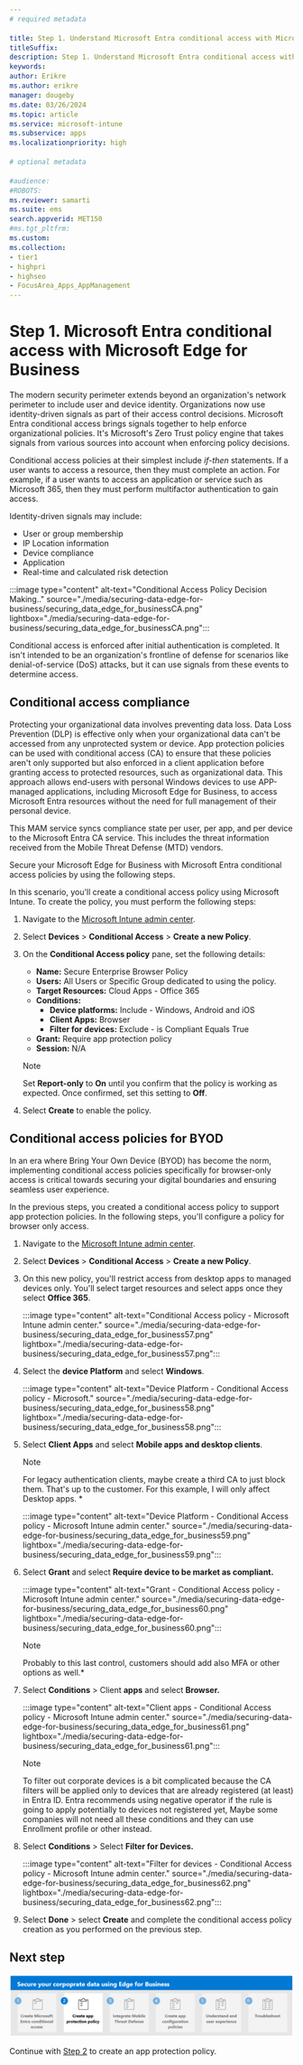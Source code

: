```yaml
---
# required metadata

title: Step 1. Understand Microsoft Entra conditional access with Microsoft Edge for Business
titleSuffix:
description: Step 1. Understand Microsoft Entra conditional access with Microsoft Edge for Business.
keywords:
author: Erikre
ms.author: erikre
manager: dougeby
ms.date: 03/26/2024
ms.topic: article
ms.service: microsoft-intune
ms.subservice: apps
ms.localizationpriority: high

# optional metadata

#audience:
#ROBOTS: 
ms.reviewer: samarti
ms.suite: ems
search.appverid: MET150
#ms.tgt_pltfrm:
ms.custom: 
ms.collection:
- tier1
- highpri
- highseo
- FocusArea_Apps_AppManagement
---
```


# Step 1. Microsoft Entra conditional access with Microsoft Edge for Business

The modern security perimeter extends beyond an organization's network perimeter to include user and device identity. Organizations now use identity-driven signals as part of their access control decisions. Microsoft Entra conditional access brings signals together to help enforce organizational policies. It's Microsoft's Zero Trust policy engine that takes signals from various sources into account when enforcing policy decisions.

Conditional access policies at their simplest include *if-then* statements. If a user wants to access a resource, then they must complete an action. For example, if a user wants to access an application or service such as Microsoft 365, then they must perform multifactor authentication to gain access.

Identity-driven signals may include:

- User or group membership
- IP Location information
- Device compliance
- Application
- Real-time and calculated risk detection

:::image type="content" alt-text="Conditional Access Policy Decision Making.." source="./media/securing-data-edge-for-business/securing_data_edge_for_businessCA.png" lightbox="./media/securing-data-edge-for-business/securing_data_edge_for_businessCA.png":::

Conditional access is enforced after initial authentication is completed. It isn't intended to be an organization's frontline of defense for scenarios like denial-of-service (DoS) attacks, but it can use signals from these events to determine access.

## Conditional access compliance

Protecting your organizational data involves preventing data loss. Data Loss Prevention (DLP) is effective only when your organizational data can't be accessed from any unprotected system or device. App protection policies can be used with conditional access (CA) to ensure that these policies aren't only supported but also enforced in a client application before granting access to protected resources, such as organizational data. This approach allows end-users with personal Windows devices to use APP-managed applications, including Microsoft Edge for Business, to access Microsoft Entra resources without the need for full management of their personal device.

This MAM service syncs compliance state per user, per app, and per device to the Microsoft Entra CA service. This includes the threat information received from the Mobile Threat Defense (MTD) vendors.

Secure your Microsoft Edge for Business with Microsoft Entra conditional access policies by using the following steps.

In this scenario, you'll create a conditional access policy using Microsoft Intune. To create the policy, you must perform the following steps:

1. Navigate to the [Microsoft Intune admin center](https://go.microsoft.com/fwlink/?linkid=2109431).

2. Select **Devices** > **Conditional Access** > **Create a new Policy**.

3. On the **Conditional Access policy** pane, set the following details:

    - **Name:** Secure Enterprise Browser Policy
    - **Users:** All Users or Specific Group dedicated to using the policy.
    - **Target Resources:** Cloud Apps - Office 365
    - **Conditions:**
        - **Device platforms:** Include - Windows, Android and iOS
        - **Client Apps:** Browser
        - **Filter for devices:** Exclude - is Compliant Equals True
    - **Grant:** Require app protection policy
    - **Session:** N/A

    > [!NOTE]
    > Set **Report-only** to **On** until you confirm that the policy is working as expected. Once confirmed, set this setting to **Off**.

4. Select **Create** to enable the policy. 

## Conditional access policies for BYOD

In an era where Bring Your Own Device (BYOD) has become the norm, implementing conditional access policies specifically for browser-only access is critical towards securing your digital boundaries and ensuring seamless user experience.

In the previous steps, you created a conditional access policy to support app protection policies. In the following steps, you'll configure a policy for browser only access.

1. Navigate to the [Microsoft Intune admin center](https://go.microsoft.com/fwlink/?linkid=2109431).

2. Select **Devices** > **Conditional Access** > **Create a new Policy**.

4. On this new policy, you'll restrict access from desktop apps to managed devices only. You'll select target resources and select apps once they select **Office 365**.

    :::image type="content" alt-text="Conditional Access policy - Microsoft Intune admin center." source="./media/securing-data-edge-for-business/securing_data_edge_for_business57.png" lightbox="./media/securing-data-edge-for-business/securing_data_edge_for_business57.png":::
    
5. Select the **device Platform** and select **Windows**.

    :::image type="content" alt-text="Device Platform - Conditional Access policy - Microsoft." source="./media/securing-data-edge-for-business/securing_data_edge_for_business58.png" lightbox="./media/securing-data-edge-for-business/securing_data_edge_for_business58.png":::

6. Select **Client Apps** and select **Mobile apps and desktop clients**.

    > [!NOTE]
    > For legacy authentication clients, maybe create a third CA to just block them. That's up to the customer. For this example, I will only affect Desktop apps. *
    
    :::image type="content" alt-text="Device Platform - Conditional Access policy - Microsoft Intune admin center." source="./media/securing-data-edge-for-business/securing_data_edge_for_business59.png" lightbox="./media/securing-data-edge-for-business/securing_data_edge_for_business59.png":::
    
7. Select **Grant** and select **Require device to be market as compliant.**

    :::image type="content" alt-text="Grant - Conditional Access policy - Microsoft Intune admin center." source="./media/securing-data-edge-for-business/securing_data_edge_for_business60.png" lightbox="./media/securing-data-edge-for-business/securing_data_edge_for_business60.png":::

    > [!NOTE] 
    > Probably to this last control, customers should add also MFA or other options as well.*

8. Select **Conditions** \> Client **apps** and select **Browser.**

    :::image type="content" alt-text="Client apps - Conditional Access policy - Microsoft Intune admin center." source="./media/securing-data-edge-for-business/securing_data_edge_for_business61.png" lightbox="./media/securing-data-edge-for-business/securing_data_edge_for_business61.png":::

    > [!NOTE] 
    > To filter out corporate devices is a bit complicated because the CA filters will be applied only to devices that are already registered (at least) in Entra ID. Entra recommends using negative operator if the rule is going to apply potentially to devices not registered yet, Maybe some companies will not need all these conditions and they can use Enrollment profile or other instead.

9. Select **Conditions** \> Select **Filter for Devices.**

    :::image type="content" alt-text="Filter for devices - Conditional Access policy - Microsoft Intune admin center." source="./media/securing-data-edge-for-business/securing_data_edge_for_business62.png" lightbox="./media/securing-data-edge-for-business/securing_data_edge_for_business62.png":::

10. Select **Done** \> select **Create** and complete the conditional access policy creation as you performed on the previous step.

## Next step

[![Step 2 to create an app protection policy.](./media/securing-data-edge-for-business/securing_data_edge_for_business_steps-02.png)](mamedge-2-app.md)

Continue with [Step 2](mamedge-2-app.md) to create an app protection policy.
